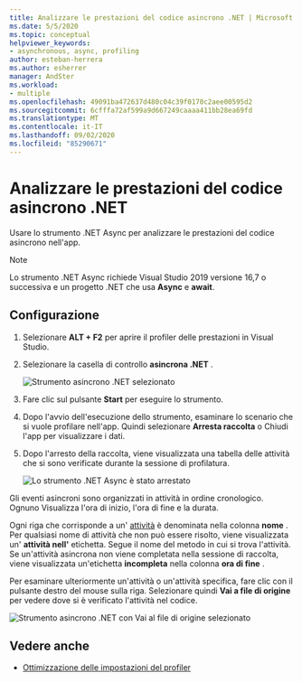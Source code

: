 ```yaml
---
title: Analizzare le prestazioni del codice asincrono .NET | Microsoft Docs
ms.date: 5/5/2020
ms.topic: conceptual
helpviewer_keywords:
- asynchronous, async, profiling
author: esteban-herrera
ms.author: esherrer
manager: AndSter
ms.workload:
- multiple
ms.openlocfilehash: 49091ba472637d480c04c39f0170c2aee00595d2
ms.sourcegitcommit: 6cfffa72af599a9d667249caaaa411bb28ea69fd
ms.translationtype: MT
ms.contentlocale: it-IT
ms.lasthandoff: 09/02/2020
ms.locfileid: "85290671"
---
```

# <a name="analyze-performance-of-net-asynchronous-code"></a>Analizzare le prestazioni del codice asincrono .NET

Usare lo strumento .NET Async per analizzare le prestazioni del codice asincrono nell'app.

> [!NOTE]
> Lo strumento .NET Async richiede Visual Studio 2019 versione 16,7 o successiva e un progetto .NET che usa **Async** e **await**.

## <a name="setup"></a>Configurazione

1. Selezionare **ALT + F2** per aprire il profiler delle prestazioni in Visual Studio.

1. Selezionare la casella di controllo **asincrona .NET** .

   ![Strumento asincrono .NET selezionato](../profiling/media/async-tool-selected.png "Strumento asincrono .NET selezionato")

1. Fare clic sul pulsante **Start** per eseguire lo strumento.

1. Dopo l'avvio dell'esecuzione dello strumento, esaminare lo scenario che si vuole profilare nell'app. Quindi selezionare **Arresta raccolta** o Chiudi l'app per visualizzare i dati.

1. Dopo l'arresto della raccolta, viene visualizzata una tabella delle attività che si sono verificate durante la sessione di profilatura.

   ![Lo strumento .NET Async è stato arrestato](../profiling/media/async-tool-opened.png "Lo strumento .NET Async è stato arrestato")

Gli eventi asincroni sono organizzati in attività in ordine cronologico. Ognuno Visualizza l'ora di inizio, l'ora di fine e la durata.

Ogni riga che corrisponde a un' [attività](https://docs.microsoft.com/dotnet/api/system.threading.tasks) è denominata nella colonna **nome** . Per qualsiasi nome di attività che non può essere risolto, viene visualizzata un' **attività nell'** etichetta. Segue il nome del metodo in cui si trova l'attività. Se un'attività asincrona non viene completata nella sessione di raccolta, viene visualizzata un'etichetta **incompleta** nella colonna **ora di fine** .

Per esaminare ulteriormente un'attività o un'attività specifica, fare clic con il pulsante destro del mouse sulla riga. Selezionare quindi **Vai a file di origine** per vedere dove si è verificato l'attività nel codice.

![Strumento asincrono .NET con Vai al file di origine selezionato](../profiling/media/async-tool-gotosource.png "Strumento asincrono .NET con Vai al file di origine selezionato")

## <a name="see-also"></a>Vedere anche

- [Ottimizzazione delle impostazioni del profiler](../profiling/optimize-profiler-settings.md)
